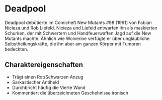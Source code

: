 # Deadpool

Deadpool debütierte im Comicheft New Mutants #98 (1991) von Fabian Nicieza und Rob Liefeld. Nicieza und Liefeld entwarfen ihn als maskierten Schurken, der mit Schwertern und Handfeuerwaffen Jagd auf die New Mutants machte. Ähnlich wie Wolverine verfügte er über unglaubliche Selbstheilungskräfte, die ihn aber am ganzen Körper mit Tumoren bedeckten.

## Charaktereigenschaften

* Trägt einen Rot/Schwarzen Anzug
* Sarkastischer Antiheld
* Durchbricht häufig die Vierte Wand
* Kommentiert die überzeichneten Geschehnisse ironisch

